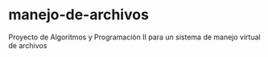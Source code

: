 # manejo-de-archivos
Proyecto de Algoritmos y Programación II para un sistema de manejo virtual de archivos
